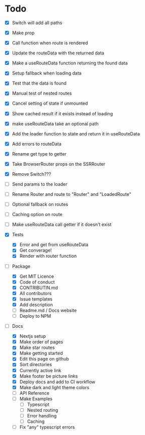# Todo

- [x] Switch will add all paths
- [x] Make prop
- [x] Call function when route is rendered
- [x] Update the routeData with the returned data
- [x] Make a useRouteData function returning the found data
- [x] Setup fallback when loading data
- [x] Test that the data is found
- [x] Manual test of nested routes
- [x] Cancel setting of state if unmounted
- [x] Show cached result if it exists instead of loading
- [x] make useRouteData take an optional path
- [x] Add the loader function to state and return it in useRouteData
- [x] Add errors to routeData
- [x] Rename get type to getter
- [x] Take BrowserRouter props on the SSRRouter
- [x] Remove Switch???
- [ ] Send params to the loader
- [ ] Rename Router and route to "Router" and "LoadedRoute"
- [ ] Optional fallback on routes
- [ ] Caching option on route
- [ ] Make useRouteData call getter if it doesn't exist

- [x] Tests

  - [x] Error and get from useRouteData
  - [x] Get converage!
  - [x] Render with router function

- [ ] Package

  - [x] Get MIT Licence
  - [x] Code of conduct
  - [x] CONTRIBUTIN.md
  - [x] All contributors
  - [x] Issue templates
  - [x] Add description
  - [ ] Readme.md / Docs website
  - [ ] Deploy to NPM

- [ ] Docs
  - [x] Nextjs setup
  - [x] Make order of pages
  - [x] Make star routes
  - [x] Make getting started
  - [x] Edit this page on github
  - [x] Sort directories
  - [x] Currently active link
  - [x] Make footer be picture links
  - [x] Deploy docs and add to CI workflow
  - [x] Make dark and light theme colors
  - [ ] API Reference
  - [ ] Make Examples
    - [ ] Typescript
    - [ ] Nested routing
    - [ ] Error handling
    - [ ] Caching
  - [ ] Fix "any" typescript errors
